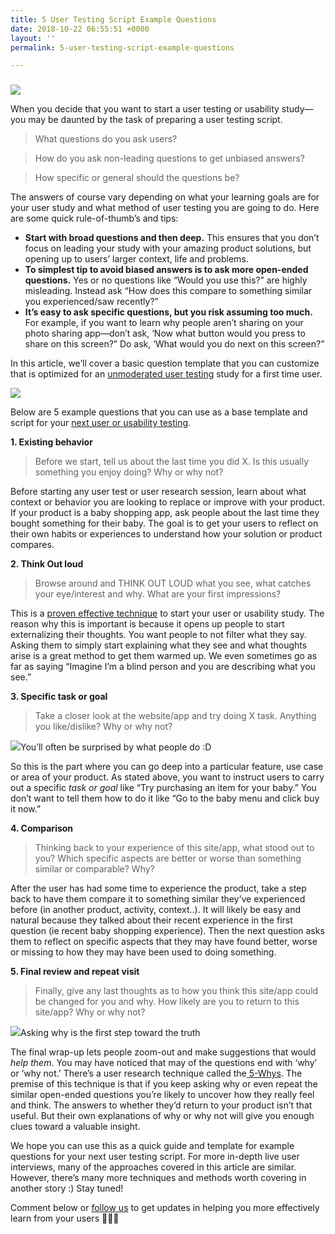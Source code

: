 ```yaml
---
title: 5 User Testing Script Example Questions
date: 2018-10-22 06:55:51 +0000
layout: ''
permalink: 5-user-testing-script-example-questions

---
```

### 

![](https://cdn-images-1.medium.com/max/2000/1*m7u0ruDgIXFU6Aj1mID4oQ.jpeg)

When you decide that you want to start a user testing or usability study—you may be daunted by the task of preparing a user testing script.

> What questions do you ask users? 

> How do you ask non-leading questions to get unbiased answers? 

> How specific or general should the questions be?

The answers of course vary depending on what your learning goals are for your user study and what method of user testing you are going to do. Here are some quick rule-of-thumb’s and tips:

* **Start with broad questions and then deep.** This ensures that you don’t focus on leading your study with your amazing product solutions, but opening up to users’ larger context, life and problems.
* **To simplest tip to avoid biased answers is to ask more open-ended questions.** Yes or no questions like “Would you use this?” are highly misleading. Instead ask “How does this compare to something similar you experienced/saw recently?”
* **It’s easy to ask specific questions, but you risk assuming too much.** For example, if you want to learn why people aren’t sharing on your photo sharing app—don’t ask, ‘Now what button would you press to share on this screen?” Do ask, ‘What would you do next on this screen?”

In this article, we’ll cover a basic question template that you can customize that is optimized for an [unmoderated user testing](https://youtu.be/52xV47eZVG4) study for a first time user. 

![](https://cdn-images-1.medium.com/max/800/1*m6be5JNmUCXpfLZv2-CUWw.jpeg)

Below are 5 example questions that you can use as a base template and script for your [next user or usability testing](https://blog.userlook.co/getting-buyin-for-user-testing).

**1. Existing behavior**

> Before we start, tell us about the last time you did X. Is this usually something you enjoy doing? Why or why not?

Before starting any user test or user research session, learn about what context or behavior you are looking to replace or improve with your product. If your product is a baby shopping app, ask people about the last time they bought something for their baby. The goal is to get your users to reflect on their own habits or experiences to understand how your solution or product compares.

**2. Think Out loud**

> Browse around and THINK OUT LOUD what you see, what catches your eye/interest and why. What are your first impressions?

This is a [proven effective technique](https://www.nngroup.com/articles/thinking-aloud-the-1-usability-tool/) to start your user or usability study. The reason why this is important is because it opens up people to start externalizing their thoughts. You want people to not filter what they say. Asking them to simply start explaining what they see and what thoughts arise is a great method to get them warmed up. We even sometimes go as far as saying “Imagine I’m a blind person and you are describing what you see.”

**3. Specific task or goal**

> Take a closer look at the website/app and try doing X task. Anything you like/dislike? Why or why not?

![](https://cdn-images-1.medium.com/max/800/1*VhkTOks7rZ4nBfDXqrJlHw.gif)You’ll often be surprised by what people do :D

So this is the part where you can go deep into a particular feature, use case or area of your product. As stated above, you want to instruct users to carry out a specific _task or goal_ like “Try purchasing an item for your baby.” You don’t want to tell them how to do it like “Go to the baby menu and click buy it now.”

**4. Comparison**

> Thinking back to your experience of this site/app, what stood out to you? Which specific aspects are better or worse than something similar or comparable? Why?

After the user has had some time to experience the product, take a step back to have them compare it to something similar they’ve experienced before (in another product, activity, context..). It will likely be easy and natural because they talked about their recent experience in the first question (ie recent baby shopping experience). Then the next question asks them to reflect on specific aspects that they may have found better, worse or missing to how they may have been used to doing something.

**5. Final review and repeat visit**

> Finally, give any last thoughts as to how you think this site/app could be changed for you and why. How likely are you to return to this site/app? Why or why not?

![](https://cdn-images-1.medium.com/max/800/1*F8v6DTO-HPgHfSXg0PonpA.gif)Asking why is the first step toward the truth

The final wrap-up lets people zoom-out and make suggestions that would _help them_. You may have noticed that may of the questions end with ‘why’ or ‘why not.’ There’s a user research technique called the[ 5-Whys](http://designresearchtechniques.com/casestudies/5-whys/). The premise of this technique is that if you keep asking why or even repeat the similar open-ended questions you’re likely to uncover how they really feel and think. The answers to whether they’d return to your product isn’t that useful. But their own explanations of why or why not will give you enough clues toward a valuable insight.

We hope you can use this as a quick guide and template for example questions for your next user testing script. For more in-depth live user interviews, many of the approaches covered in this article are similar. However, there’s many more techniques and methods worth covering in another story :) Stay tuned! 

Comment below or [follow us](http://www.twitter.com/userlookco) to get updates in helping you more effectively learn from your users 👀😊🙌